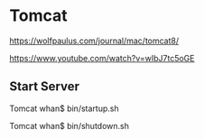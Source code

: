 # Tomcat

https://wolfpaulus.com/journal/mac/tomcat8/

https://www.youtube.com/watch?v=wIbJ7tc5oGE

## Start Server

Tomcat whan$ bin/startup.sh

Tomcat whan$ bin/shutdown.sh
